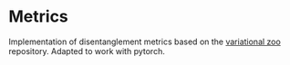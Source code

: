 # Metrics

Implementation of disentanglement metrics based on the [variational zoo](https://github.com/carbonati/variational-zoo/tree/master/vzoo/evaluation) repository. Adapted to work with pytorch.